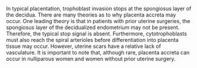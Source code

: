 In typical placentation, trophoblast invasion stops at the spongiosus layer of the decidua. There are many theories as to why placenta accreta may occur. One leading theory is that in patients with prior uterine surgeries, the spongiosus layer of the decidualized endometrium may not be present. Therefore, the typical stop signal is absent. Furthermore, cytotrophoblasts must also reach the spiral arterioles before differentiation into placenta tissue may occur. However, uterine scars have a relative lack of vasculature. It is important to note that, although rare, placenta accreta can occur in nulliparous women and women without prior uterine surgery.